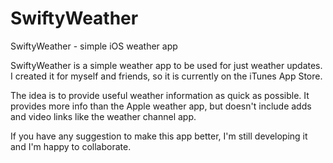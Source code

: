 # SwiftyWeather
SwiftyWeather - simple iOS weather app


SwiftyWeather is a simple weather app to be used for just weather updates. I created it for myself and friends, so it is currently on the iTunes App Store.

The idea is to provide useful weather information as quick as possible. It provides more info than the Apple weather app, but doesn't include adds and video links like the weather channel app.

If you have any suggestion to make this app better, I'm still developing it and I'm happy to collaborate.

